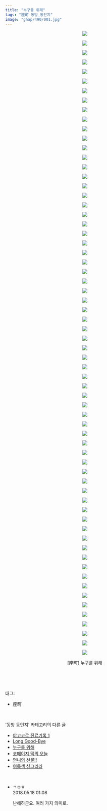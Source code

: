 ```yaml
---
title: "누구를 위해"
tags: "座町 동방_동인지"
image: "ghap/490/001.jpg"
---
```

<div class="article">
<p style="text-align: center; clear: none; float: none;"><img src="{{ site.nasurl }}/ghap/490/001.jpg"/></p>
<p style="text-align: center; clear: none; float: none;"><img src="{{ site.nasurl }}/ghap/490/002.jpg"/></p>
<p style="text-align: center; clear: none; float: none;"><img src="{{ site.nasurl }}/ghap/490/003.jpg"/></p>
<p style="text-align: center; clear: none; float: none;"><img src="{{ site.nasurl }}/ghap/490/004.jpg"/></p>
<p style="text-align: center; clear: none; float: none;"><img src="{{ site.nasurl }}/ghap/490/005.jpg"/></p>
<p style="text-align: center; clear: none; float: none;"><img src="{{ site.nasurl }}/ghap/490/006.jpg"/></p>
<p style="text-align: center; clear: none; float: none;"><img src="{{ site.nasurl }}/ghap/490/007.jpg"/></p>
<p style="text-align: center; clear: none; float: none;"><img src="{{ site.nasurl }}/ghap/490/008.jpg"/></p>
<p style="text-align: center; clear: none; float: none;"><img src="{{ site.nasurl }}/ghap/490/009.jpg"/></p>
<p style="text-align: center; clear: none; float: none;"><img src="{{ site.nasurl }}/ghap/490/010.jpg"/></p>
<p style="text-align: center; clear: none; float: none;"><img src="{{ site.nasurl }}/ghap/490/011.jpg"/></p>
<p style="text-align: center; clear: none; float: none;"><img src="{{ site.nasurl }}/ghap/490/012.jpg"/></p>
<p style="text-align: center; clear: none; float: none;"><img src="{{ site.nasurl }}/ghap/490/013.jpg"/></p>
<p style="text-align: center; clear: none; float: none;"><img src="{{ site.nasurl }}/ghap/490/014.jpg"/></p>
<p style="text-align: center; clear: none; float: none;"><img src="{{ site.nasurl }}/ghap/490/015.jpg"/></p>
<p style="text-align: center; clear: none; float: none;"><img src="{{ site.nasurl }}/ghap/490/016.jpg"/></p>
<p style="text-align: center; clear: none; float: none;"><img src="{{ site.nasurl }}/ghap/490/017.jpg"/></p>
<p style="text-align: center; clear: none; float: none;"><img src="{{ site.nasurl }}/ghap/490/018.jpg"/></p>
<p style="text-align: center; clear: none; float: none;"><img src="{{ site.nasurl }}/ghap/490/019.jpg"/></p>
<p style="text-align: center; clear: none; float: none;"><img src="{{ site.nasurl }}/ghap/490/020.jpg"/></p>
<p style="text-align: center; clear: none; float: none;"><img src="{{ site.nasurl }}/ghap/490/021.jpg"/></p>
<p style="text-align: center; clear: none; float: none;"><img src="{{ site.nasurl }}/ghap/490/022.jpg"/></p>
<p style="text-align: center; clear: none; float: none;"><img src="{{ site.nasurl }}/ghap/490/023.jpg"/></p>
<p style="text-align: center; clear: none; float: none;"><img src="{{ site.nasurl }}/ghap/490/024.jpg"/></p>
<p style="text-align: center; clear: none; float: none;"><img src="{{ site.nasurl }}/ghap/490/025.jpg"/></p>
<p style="text-align: center; clear: none; float: none;"><img src="{{ site.nasurl }}/ghap/490/026.jpg"/></p>
<p style="text-align: center; clear: none; float: none;"><img src="{{ site.nasurl }}/ghap/490/027.jpg"/></p>
<p style="text-align: center; clear: none; float: none;"><img src="{{ site.nasurl }}/ghap/490/028.jpg"/></p>
<p style="text-align: center; clear: none; float: none;"><img src="{{ site.nasurl }}/ghap/490/029.jpg"/></p>
<p style="text-align: center; clear: none; float: none;"><img src="{{ site.nasurl }}/ghap/490/030.jpg"/></p>
<p style="text-align: center; clear: none; float: none;"><img src="{{ site.nasurl }}/ghap/490/031.jpg"/></p>
<p style="text-align: center; clear: none; float: none;"><img src="{{ site.nasurl }}/ghap/490/032.jpg"/></p>
<p style="text-align: center; clear: none; float: none;"><img src="{{ site.nasurl }}/ghap/490/033.jpg"/></p>
<p style="text-align: center; clear: none; float: none;"><img src="{{ site.nasurl }}/ghap/490/034.jpg"/></p>
<p style="text-align: center; clear: none; float: none;"><img src="{{ site.nasurl }}/ghap/490/035.jpg"/></p>
<p style="text-align: center; clear: none; float: none;"><img src="{{ site.nasurl }}/ghap/490/036.jpg"/></p>
<p style="text-align: center; clear: none; float: none;"><img src="{{ site.nasurl }}/ghap/490/037.jpg"/></p>
<p style="text-align: center; clear: none; float: none;"><img src="{{ site.nasurl }}/ghap/490/038.jpg"/></p>
<p style="text-align: center; clear: none; float: none;"><img src="{{ site.nasurl }}/ghap/490/039.jpg"/></p>
<p style="text-align: center; clear: none; float: none;"><img src="{{ site.nasurl }}/ghap/490/040.jpg"/></p>
<p style="text-align: center; clear: none; float: none;"><img src="{{ site.nasurl }}/ghap/490/041.jpg"/></p>
<p style="text-align: center; clear: none; float: none;"><img src="{{ site.nasurl }}/ghap/490/042.jpg"/></p>
<p style="text-align: center; clear: none; float: none;"><img src="{{ site.nasurl }}/ghap/490/043.jpg"/></p>
<p style="text-align: center; clear: none; float: none;"><img src="{{ site.nasurl }}/ghap/490/044.jpg"/></p>
<p style="text-align: center; clear: none; float: none;"><img src="{{ site.nasurl }}/ghap/490/045.jpg"/></p>
<p style="text-align: center; clear: none; float: none;"><img src="{{ site.nasurl }}/ghap/490/046.jpg"/></p>
<p style="text-align: center; clear: none; float: none;"><img src="{{ site.nasurl }}/ghap/490/047.jpg"/></p>
<p style="text-align: center; clear: none; float: none;"><img src="{{ site.nasurl }}/ghap/490/048.jpg"/></p>
<p style="text-align: center; clear: none; float: none;"><img src="{{ site.nasurl }}/ghap/490/049.jpg"/></p>
<p style="text-align: center; clear: none; float: none;"><img src="{{ site.nasurl }}/ghap/490/050.jpg"/></p>
<p style="text-align: center; clear: none; float: none;"><img src="{{ site.nasurl }}/ghap/490/051.jpg"/></p>
<p style="text-align: center; clear: none; float: none;"><img src="{{ site.nasurl }}/ghap/490/052.jpg"/></p>
<p style="text-align: center; clear: none; float: none;"><img src="{{ site.nasurl }}/ghap/490/053.jpg"/></p>
<p style="text-align: center; clear: none; float: none;"><img src="{{ site.nasurl }}/ghap/490/054.jpg"/></p>
<p style="text-align: center; clear: none; float: none;"><img src="{{ site.nasurl }}/ghap/490/055.jpg"/></p>
<p style="text-align: center; clear: none; float: none;"><img src="{{ site.nasurl }}/ghap/490/056.jpg"/></p>
<p style="text-align: center; clear: none; float: none;"><img src="{{ site.nasurl }}/ghap/490/057.jpg"/></p>
<p style="text-align: center; clear: none; float: none;"><img src="{{ site.nasurl }}/ghap/490/058.jpg"/></p>
<p style="text-align: center; clear: none; float: none;"><img src="{{ site.nasurl }}/ghap/490/059.jpg"/></p>
<p style="text-align: center; clear: none; float: none;"><img src="{{ site.nasurl }}/ghap/490/060.jpg"/></p>
<p style="text-align: center; clear: none; float: none;"><img src="{{ site.nasurl }}/ghap/490/061.jpg"/></p>
<p style="text-align: center; clear: none; float: none;"><img src="{{ site.nasurl }}/ghap/490/062.jpg"/></p>
<p style="text-align: center; clear: none; float: none;"><img src="{{ site.nasurl }}/ghap/490/063.jpg"/></p>
<p style="text-align: center; clear: none; float: none;"><img src="{{ site.nasurl }}/ghap/490/064.jpg"/></p>
<p style="text-align: center; clear: none; float: none;"><img src="{{ site.nasurl }}/ghap/490/065.jpg"/></p>
<p style="text-align: center; clear: none; float: none;"><img src="{{ site.nasurl }}/ghap/490/066.jpg"/></p>
<p style="text-align: center; clear: none; float: none;">[座町] 누구를 위해</p>
<p><br/></p>
</div><br/>
<div class="tagTrail">
<p>태그: </p>
<ul>
<li>座町</li>
</ul>
</div><br/>
<div class="another">
<p>'동방 동인지' 카테고리의 다른 글</p>
<ul>
<li><a href="/2016-06-22-ghap_492">야고코로 진료기록 1</a></li>
<li><a href="/2016-06-22-ghap_491">Long Good-Bye</a></li>
<li><a href="/2016-06-22-ghap_490">누구를 위해</a></li>
<li><a href="/2016-06-22-ghap_489">코메이지 댁의 오늘</a></li>
<li><a href="/2016-06-22-ghap_488">언니의 선물!!</a></li>
<li><a href="/2016-06-22-ghap_487">여름색 샹그리라</a></li>
</ul>
</div><br/>
<div class="cb_module cb_fluid">
<div class="cb_wrt cb_profile">
<div class="comment">
<ul>
<li class="cb_thumb_off" id="comment15258100">
<div class="cb_comment_area">
<div class="cb_info_area">
<div class="cb_section">
<span class="cb_nick_name">ㄱㅁㅎ</span>
</div>
<div class="cb_section">
<span class="cb_date">2018.05.18 01:08 </span>
</div>
</div>
<div class="cb_dsc_comment">
<p class="cb_dsc">
											난해하군요. 여러 가지 의미로.
										</p>
</div>
</div></li>
</ul>
</div>
</div><!-- commentList close -->
</div><br/>

